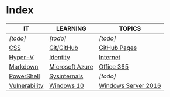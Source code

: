 # Index

|IT|LEARNING|TOPICS|
|----|---|---|
|*[todo]*|*[todo]*|*[todo]*|
|[CSS](web-pages)|[Git/GitHub](coding)|[GitHub Pages](web-pages)|
|[Hyper-V](ms-windows)|[Identity](security)|[Internet](cloud)|
|[Markdown](web-pages)|[Microsoft Azure](cloud)|[Office 365](cloud)|
|[PowerShell](coding)|[Sysinternals](ms-windows)|*[todo]*|
|[Vulnerability](security)|[Windows 10](ms-windows)|[Windows Server 2016](ms-windows)|


	



    

